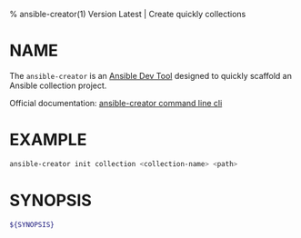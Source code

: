 % ansible-creator(1) Version Latest | Create quickly collections
# NAME

The `ansible-creator` is an [Ansible Dev Tool](../../README.md#ansible-dev-tools) designed to quickly scaffold an Ansible collection project. 


Official documentation: [ansible-creator command line cli](https://ansible.readthedocs.io/projects/creator/)

# EXAMPLE

```bash
ansible-creator init collection <collection-name> <path>
```

# SYNOPSIS

```bash
${SYNOPSIS}
```